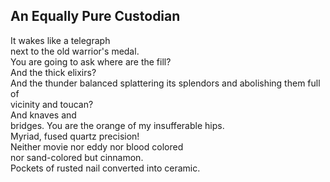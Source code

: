 An Equally Pure Custodian
-------------------------
It wakes like a telegraph  
next to the old warrior's medal.  
You are going to ask where are the fill?  
And the thick elixirs?  
And the thunder balanced splattering its splendors and abolishing them full of  
vicinity and toucan?  
And knaves and  
bridges. You are the orange of my insufferable hips.  
Myriad, fused quartz precision!  
Neither movie nor eddy nor blood colored  
nor sand-colored but cinnamon.  
Pockets of rusted nail converted into ceramic.  
